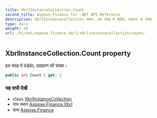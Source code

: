 ```yaml
---
title: XbrlInstanceCollection.Count
second_title: Aspose.Finance for .NET API Reference
description: XbrlInstanceCollection संपत्त. इस संग्रह में XBRL उदहरण क संख्य
type: docs
weight: 10
url: /hi/net/aspose.finance.xbrl/xbrlinstancecollection/count/
---
```

## XbrlInstanceCollection.Count property

इस संग्रह में XBRL उदाहरण की संख्या।

```csharp
public int Count { get; }
```

### यह सभी देखें

* class [XbrlInstanceCollection](../)
* नाम स्थान [Aspose.Finance.Xbrl](../../xbrlinstancecollection/)
* सभा [Aspose.Finance](../../../)


